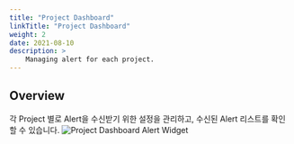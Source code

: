 ```yaml
---
title: "Project Dashboard"
linkTitle: "Project Dashboard"
weight: 2
date: 2021-08-10
description: >
    Managing alert for each project.
---
```


## Overview
각 Project 별로 Alert을 수신받기 위한 설정을 관리하고, 수신된 Alert 리스트를 확인할 수 있습니다.
![Project Dashboard Alert Widget](/docs/guides/user_guide/monitoring/project_dashboard/project_dashboard_img/alert_manager_project_dashboard_img_01.png)


